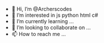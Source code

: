 - 👋 Hi, I’m @Archerscodes
- 👀 I’m interested in js python html c#
- 🌱 I’m currently learning ...
- 💞️ I’m looking to collaborate on ...
- 📫 How to reach me ...

<!---
Archerscodes/Archerscodes is a ✨ special ✨ repository because its `README.md` (this file) appears on your GitHub profile.
You can click the Preview link to take a look at your changes.
--->
